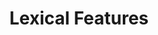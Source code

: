 ---
title: "Lexical Features"

categories: ['']

tags: ['Lexical', 'Features']

arwords: 'خصائص لفظية'

arexps: []

enwords: ['Lexical Features']

enexps: []

arlexicons: 'خ'

enlexicons: 'L'

authors: ['Ruqayya Roshdy']

translators: ['']

citations: 'تطبيقات الذكاء الاصطناعي في خدمة اللغة العربية'

sources: 'مركز الملك عبدالله بن عبدالعزيز الدولي لخدمة اللغة العربية'

word: "true"

slug: ""
---